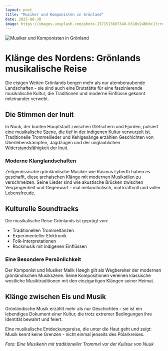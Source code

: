 ```yaml
---
layout: post
title: "Musiker und Komponisten in Grönland"
date: 2025-08-30
image: https://images.unsplash.com/photo-1571513667348-b510e24bbbc1?crop=entropy&cs=tinysrgb&fit=max&fm=jpg&ixid=M3w3OTQ0MzZ8MHwxfHNlYXJjaHwxfHxNdXNpa2VyJTIwdW5kJTIwS29tcG9uaXN0ZW4lMjBHciVDMyVCNm5sYW5kfGVufDB8MHx8fDE3NTY1MjQxNDR8MA&ixlib=rb-4.1.0&q=80&w=1080
---
```


![Musiker und Komponisten in Grönland](https://images.unsplash.com/photo-1571513667348-b510e24bbbc1?crop=entropy&cs=tinysrgb&fit=max&fm=jpg&ixid=M3w3OTQ0MzZ8MHwxfHNlYXJjaHwxfHxNdXNpa2VyJTIwdW5kJTIwS29tcG9uaXN0ZW4lMjBHciVDMyVCNm5sYW5kfGVufDB8MHx8fDE3NTY1MjQxNDR8MA&ixlib=rb-4.1.0&q=80&w=1080)

# Klänge des Nordens: Grönlands musikalische Reise

Die eisigen Weiten Grönlands bergen mehr als nur atemberaubende Landschaften - sie sind auch eine Brutstätte für eine faszinierende musikalische Kultur, die Traditionen und moderne Einflüsse gekonnt miteinander verwebt.

## Die Stimmen der Inuit

In Nuuk, der bunten Hauptstadt zwischen Gletschern und Fjorden, pulsiert eine musikalische Szene, die tief in der indigenen Kultur verwurzelt ist. Traditionelle Trommellieder und Kehlgesänge erzählen Geschichten von Überlebenskämpfen, Jagdzügen und der unglaublichen Widerstandsfähigkeit der Inuit.

### Moderne Klanglandschaften

Zeitgenössische grönländische Musiker wie Rasmus Lyberth haben es geschafft, diese archaischen Klänge mit modernen Musikstilen zu verschmelzen. Seine Lieder sind wie akustische Brücken zwischen Vergangenheit und Gegenwart - mal melancholisch, mal kraftvoll und voller Lebensfreude.

## Kulturelle Soundtracks

Die musikalische Reise Grönlands ist geprägt von:
- Traditionellen Trommeltänzen
- Experimenteller Elektronik
- Folk-Interpretationen
- Rockmusik mit indigenen Einflüssen

### Eine Besondere Persönlichkeit

Der Komponist und Musiker Malik Høegh gilt als Wegbereiter der modernen grönländischen Musikszene. Seine Kompositionen vereinen klassische westliche Musiktraditionen mit den einzigartigen Klängen seiner Heimat.

## Klänge zwischen Eis und Musik

Grönländische Musik erzählt mehr als nur Geschichten - sie ist ein lebendiges Dokument einer Kultur, die trotz extremer Bedingungen ihre Identität bewahrt und feiert.

Eine musikalische Entdeckungsreise, die unter die Haut geht und zeigt: Musik kennt keine Grenzen - nicht einmal jenseits des Polarkreises.

*Foto: Eine Musikerin mit traditioneller Trommel vor der Kulisse von Nuuk*